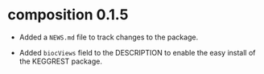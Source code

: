 # composition 0.1.5

* Added a `NEWS.md` file to track changes to the package.

* Added `biocViews` field to the DESCRIPTION to enable the easy install of the KEGGREST package.
